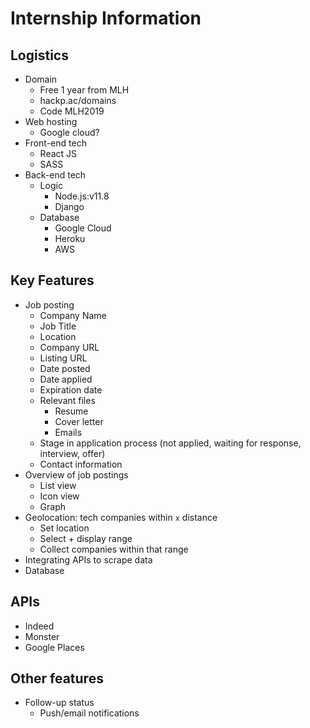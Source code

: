 # Internship Information

## Logistics

- Domain
  - Free 1 year from MLH
  - hackp.ac/domains
  - Code MLH2019
- Web hosting
  - Google cloud?
- Front-end tech
  - React JS
  - SASS
- Back-end tech
  - Logic
    - Node.js:v11.8
    - Django
  - Database
    - Google Cloud
    - Heroku
    - AWS

## Key Features

- Job posting
  - Company Name
  - Job Title
  - Location
  - Company URL
  - Listing URL
  - Date posted
  - Date applied
  - Expiration date
  - Relevant files
    - Resume
    - Cover letter
    - Emails
  - Stage in application process (not applied, waiting for response, interview, offer)
  - Contact information
- Overview of job postings
  - List view
  - Icon view
  - Graph
- Geolocation: tech companies within `x` distance
  - Set location
  - Select + display range
  - Collect companies within that range
- Integrating APIs to scrape data
- Database

## APIs

- Indeed
- Monster
- Google Places

## Other features

- Follow-up status
  - Push/email notifications
